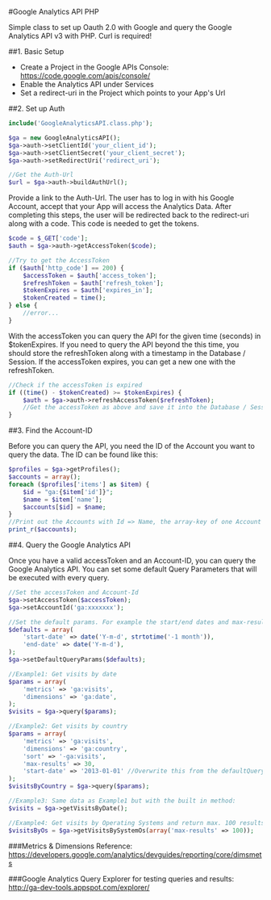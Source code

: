 #Google Analytics API PHP

Simple class to set up Oauth 2.0 with Google and query the Google Analytics API v3 with PHP.
Curl is required! 

##1. Basic Setup

* Create a Project in the Google APIs Console: https://code.google.com/apis/console/
* Enable the Analytics API under Services
* Set a redirect-uri in the Project which points to your App's Url

##2. Set up Auth

```php
include('GoogleAnalyticsAPI.class.php');

$ga = new GoogleAnalyticsAPI();
$ga->auth->setClientId('your_client_id');
$ga->auth->setClientSecret('your_client_secret');
$ga->auth->setRedirectUri('redirect_uri');

//Get the Auth-Url
$url = $ga->auth->buildAuthUrl();
```

Provide a link to the Auth-Url. The user has to log in with his Google Account, accept that your App will access the Analytics Data. After completing this steps, 
the user will be redirected back to the redirect-uri along with a code.
This code is needed to get the tokens.

```php
$code = $_GET['code'];
$auth = $ga->auth->getAccessToken($code);

//Try to get the AccessToken
if ($auth['http_code'] == 200) {
	$accessToken = $auth['access_token'];
	$refreshToken = $auth['refresh_token'];
	$tokenExpires = $auth['expires_in'];
	$tokenCreated = time();
} else {
	//error...
}
```

With the accessToken you can query the API for the given time (seconds) in $tokenExpires.
If you need to query the API beyond the this time, you should store the refreshToken along with a timestamp in the Database / Session.
If the accessToken expires, you can get a new one with the refreshToken.

```php
//Check if the accessToken is expired
if ((time() - $tokenCreated) >= $tokenExpires) {
	$auth = $ga->auth->refreshAccessToken($refreshToken);
	//Get the accessToken as above and save it into the Database / Session
}
```

##3. Find the Account-ID

Before you can query the API, you need the ID of the Account you want to query the data.
The ID can be found like this:

```php
$profiles = $ga->getProfiles();
$accounts = array();
foreach ($profiles['items'] as $item) {
	$id = "ga:{$item['id']}";
	$name = $item['name'];
	$accounts[$id] = $name;
}
//Print out the Accounts with Id => Name, the array-key of one Account is the ID you have to remember
print_r($accounts);
```
##4. Query the Google Analytics API

Once you have a valid accessToken and an Account-ID, you can query the Google Analytics API.
You can set some default Query Parameters that will be executed with every query.

```php
//Set the accessToken and Account-Id
$ga->setAccessToken($accessToken);
$ga->setAccountId('ga:xxxxxxx');

//Set the default params. For example the start/end dates and max-results
$defaults = array(
	'start-date' => date('Y-m-d', strtotime('-1 month')),
	'end-date' => date('Y-m-d'),
);
$ga->setDefaultQueryParams($defaults);

//Example1: Get visits by date
$params = array(
	'metrics' => 'ga:visits',
	'dimensions' => 'ga:date',
);
$visits = $ga->query($params);

//Example2: Get visits by country
$params = array(
	'metrics' => 'ga:visits',
	'dimensions' => 'ga:country',
	'sort' => '-ga:visits',
	'max-results' => 30,
	'start-date' => '2013-01-01' //Overwrite this from the defaultQueryParams
); 
$visitsByCountry = $ga->query($params);

//Example3: Same data as Example1 but with the built in method:
$visits = $ga->getVisitsByDate();

//Example4: Get visits by Operating Systems and return max. 100 results
$visitsByOs = $ga->getVisitsBySystemOs(array('max-results' => 100));
```
###Metrics & Dimensions Reference:
https://developers.google.com/analytics/devguides/reporting/core/dimsmets

###Google Analytics Query Explorer for testing queries and results:
http://ga-dev-tools.appspot.com/explorer/